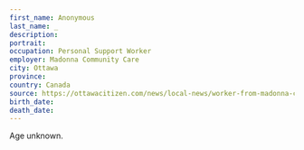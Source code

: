 ```yaml
---
first_name: Anonymous
last_name: _
description: 
portrait: 
occupation: Personal Support Worker
employer: Madonna Community Care
city: Ottawa
province: 
country: Canada
source: https://ottawacitizen.com/news/local-news/worker-from-madonna-community-care-first-death-of-a-health-worker-in-ottawa-from-covid-19/wcm/db66779f-1cfa-49fc-9a4c-304d047f2900/
birth_date: 
death_date: 
---
```


Age unknown.